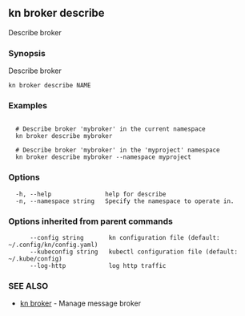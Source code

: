 ## kn broker describe

Describe broker

### Synopsis

Describe broker

```
kn broker describe NAME
```

### Examples

```

  # Describe broker 'mybroker' in the current namespace
  kn broker describe mybroker

  # Describe broker 'mybroker' in the 'myproject' namespace
  kn broker describe mybroker --namespace myproject
```

### Options

```
  -h, --help               help for describe
  -n, --namespace string   Specify the namespace to operate in.
```

### Options inherited from parent commands

```
      --config string       kn configuration file (default: ~/.config/kn/config.yaml)
      --kubeconfig string   kubectl configuration file (default: ~/.kube/config)
      --log-http            log http traffic
```

### SEE ALSO

* [kn broker](kn_broker.md)	 - Manage message broker

